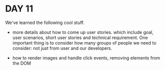 # DAY 11

We've learned the following cool stuff.

- more details about how to come up user stories. which
  include goal, user scenarios, short user stories and technical requirement.
  One important thing is to consider how many groups of people we need to consider: not just from user and our developers.

- how to render images and handle click events, removing elements from the DOM
